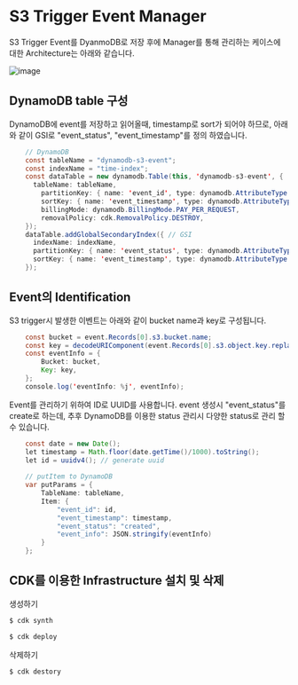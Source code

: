 # S3 Trigger Event Manager

S3 Trigger Event를 DyanmoDB로 저장 후에 Manager를 통해 관리하는 케이스에 대한 Architecture는 아래와 같습니다. 

![image](https://user-images.githubusercontent.com/52392004/166144380-c4d0831e-e455-406e-80c2-039c69165ff8.png)


## DynamoDB table 구성

DynamoDB에 event를 저장하고 읽어올때, timestamp로 sort가 되어야 하므로, 아래와 같이 GSI로 "event_status", "event_timestamp"를 정의 하였습니다. 

```java
    // DynamoDB
    const tableName = "dynamodb-s3-event";
    const indexName = "time-index";
    const dataTable = new dynamodb.Table(this, 'dynamodb-s3-event', {
      tableName: tableName,
        partitionKey: { name: 'event_id', type: dynamodb.AttributeType.STRING },
        sortKey: { name: 'event_timestamp', type: dynamodb.AttributeType.STRING },
        billingMode: dynamodb.BillingMode.PAY_PER_REQUEST,
        removalPolicy: cdk.RemovalPolicy.DESTROY,
    });
    dataTable.addGlobalSecondaryIndex({ // GSI
      indexName: indexName,
      partitionKey: { name: 'event_status', type: dynamodb.AttributeType.STRING },
      sortKey: { name: 'event_timestamp', type: dynamodb.AttributeType.STRING },
    });
```

## Event의 Identification

S3 trigger시 발생한 이벤트는 아래와 같이 bucket name과 key로 구성됩니다. 

```java
    const bucket = event.Records[0].s3.bucket.name;
    const key = decodeURIComponent(event.Records[0].s3.object.key.replace(/\+/g, ' '));
    const eventInfo = {
        Bucket: bucket,
        Key: key,
    }; 
    console.log('eventInfo: %j', eventInfo);
```

Event를 관리하기 위하여 ID로 UUID를 사용합니다. event 생성시 "event_status"를 create로 하는데, 추후 DynamoDB를 이용한 status 관리시 다양한 status로 관리 할 수 있습니다. 

```java
    const date = new Date();        
    let timestamp = Math.floor(date.getTime()/1000).toString();
    let id = uuidv4(); // generate uuid
      
    // putItem to DynamoDB
    var putParams = {
        TableName: tableName,
        Item: {
            "event_id": id,
            "event_timestamp": timestamp,
            "event_status": "created",
            "event_info": JSON.stringify(eventInfo)    
        } 
    };
```

## CDK를 이용한 Infrastructure 설치 및 삭제 

생성하기

```c
$ cdk synth

$ cdk deploy
````

삭제하기 

```c
$ cdk destory
```
